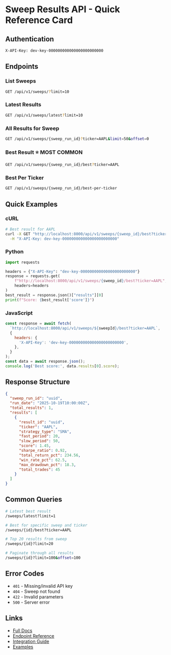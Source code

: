 # Sweep Results API - Quick Reference Card

## Authentication

```bash
X-API-Key: dev-key-000000000000000000000000
```

## Endpoints

### List Sweeps

```bash
GET /api/v1/sweeps/?limit=10
```

### Latest Results

```bash
GET /api/v1/sweeps/latest?limit=10
```

### All Results for Sweep

```bash
GET /api/v1/sweeps/{sweep_run_id}?ticker=AAPL&limit=50&offset=0
```

### Best Result ⭐ MOST COMMON

```bash
GET /api/v1/sweeps/{sweep_run_id}/best?ticker=AAPL
```

### Best Per Ticker

```bash
GET /api/v1/sweeps/{sweep_run_id}/best-per-ticker
```

## Quick Examples

### cURL

```bash
# Best result for AAPL
curl -X GET "http://localhost:8000/api/v1/sweeps/{sweep_id}/best?ticker=AAPL" \
  -H "X-API-Key: dev-key-000000000000000000000000"
```

### Python

```python
import requests

headers = {"X-API-Key": "dev-key-000000000000000000000000"}
response = requests.get(
    f"http://localhost:8000/api/v1/sweeps/{sweep_id}/best?ticker=AAPL",
    headers=headers
)
best_result = response.json()["results"][0]
print(f"Score: {best_result['score']}")
```

### JavaScript

```javascript
const response = await fetch(
  `http://localhost:8000/api/v1/sweeps/${sweepId}/best?ticker=AAPL`,
  {
    headers: {
      'X-API-Key': 'dev-key-000000000000000000000000',
    },
  }
);
const data = await response.json();
console.log('Best score:', data.results[0].score);
```

## Response Structure

```json
{
  "sweep_run_id": "uuid",
  "run_date": "2025-10-19T10:00:00Z",
  "total_results": 1,
  "results": [
    {
      "result_id": "uuid",
      "ticker": "AAPL",
      "strategy_type": "SMA",
      "fast_period": 20,
      "slow_period": 50,
      "score": 1.45,
      "sharpe_ratio": 0.92,
      "total_return_pct": 234.56,
      "win_rate_pct": 62.5,
      "max_drawdown_pct": 18.3,
      "total_trades": 45
    }
  ]
}
```

## Common Queries

```bash
# Latest best result
/sweeps/latest?limit=1

# Best for specific sweep and ticker
/sweeps/{id}/best?ticker=AAPL

# Top 20 results from sweep
/sweeps/{id}?limit=20

# Paginate through all results
/sweeps/{id}?limit=100&offset=100
```

## Error Codes

- `401` - Missing/invalid API key
- `404` - Sweep not found
- `422` - Invalid parameters
- `500` - Server error

## Links

- [Full Docs](./README.md)
- [Endpoint Reference](./SWEEP_RESULTS_API.md)
- [Integration Guide](./INTEGRATION_GUIDE.md)
- [Examples](./examples/)
